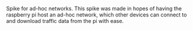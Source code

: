 Spike for ad-hoc networks. This spike was made in hopes of having the
raspberry pi host an ad-hoc network, which other devices can connect to 
and download traffic data from the pi with ease.

